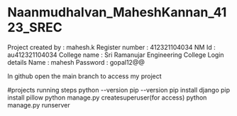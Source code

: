 # Naanmudhalvan_MaheshKannan_4123_SREC
 
Project created by : mahesh.k 
Register number : 412321104034
NM Id : au412321104034 
College name : Sri Ramanujar Engineering College 
Login details 
Name : mahesh 
Password : gopal12@@

In github open the main branch to access my project

#projects running steps
python --version pip --version pip install django pip install pillow python manage.py createsuperuser(for access) python manage.py runserver
